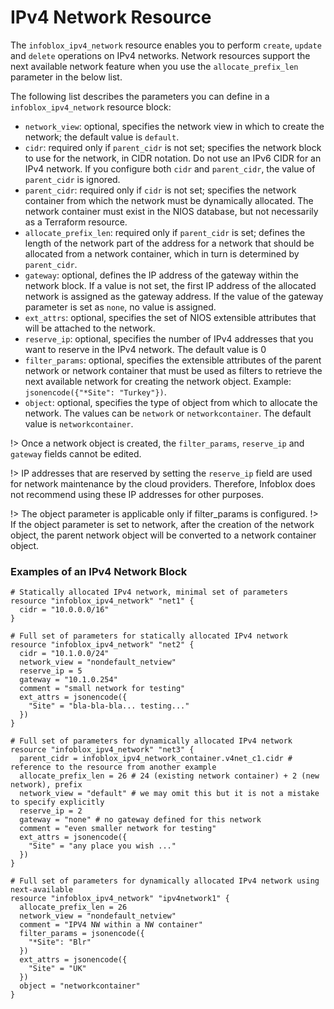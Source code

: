 # IPv4 Network Resource

The `infoblox_ipv4_network` resource enables you to perform `create`, `update` and `delete` operations
on IPv4 networks. Network resources support the next available network feature when you use
the `allocate_prefix_len` parameter in the below list.

The following list describes the parameters you can define in a `infoblox_ipv4_network` resource block:

* `network_view`: optional, specifies the network view in which to create the network; the default value is `default`.
* `cidr`: required only if `parent_cidr` is not set; specifies the network block to use for the network, in CIDR notation. Do not use an IPv6 CIDR for an IPv4 network. If you configure both `cidr` and `parent_cidr`, the value of `parent_cidr` is ignored.
* `parent_cidr`: required only if `cidr` is not set; specifies the network container from which the network must be dynamically allocated. The network container must exist in the NIOS database, but not necessarily as a Terraform resource.
* `allocate_prefix_len`: required only if `parent_cidr` is set; defines the length of the network part of the address for a network that should be allocated from a network container, which in turn is determined by `parent_cidr`.
* `gateway`: optional, defines the IP address of the gateway within the network block. If a value is not set, the first IP address of the allocated network is assigned as the gateway address. If the value of the gateway parameter is set as `none`, no value is assigned.
* `ext_attrs`: optional, specifies the set of NIOS extensible attributes that will be attached to the network.
* `reserve_ip`: optional, specifies the number of IPv4 addresses that you want to reserve in the IPv4 network. The default value is 0
* `filter_params`: optional, specifies the extensible attributes of the parent network or network container that must be used as filters to retrieve the next available network for creating the network object. Example: `jsonencode({"*Site": "Turkey"})`.
* `object`: optional, specifies the type of object from which to allocate the network. The values can be `network` or `networkcontainer`. The default value is `networkcontainer`.

!> Once a network object is created, the `filter_params`, `reserve_ip` and `gateway` fields cannot be edited.

!> IP addresses that are reserved by setting the `reserve_ip` field are used for network maintenance by the cloud providers. Therefore, Infoblox does not recommend using these IP addresses for other purposes.

!> The object parameter is applicable only if filter_params is configured.
!> If the object parameter is set to network, after the creation of the network object, the parent network object will be converted to a network container object.

### Examples of an IPv4 Network Block

```hcl
# Statically allocated IPv4 network, minimal set of parameters
resource "infoblox_ipv4_network" "net1" {
  cidr = "10.0.0.0/16"
}

# Full set of parameters for statically allocated IPv4 network
resource "infoblox_ipv4_network" "net2" {
  cidr = "10.1.0.0/24"
  network_view = "nondefault_netview"
  reserve_ip = 5
  gateway = "10.1.0.254"
  comment = "small network for testing"
  ext_attrs = jsonencode({
    "Site" = "bla-bla-bla... testing..."
  })
}

# Full set of parameters for dynamically allocated IPv4 network
resource "infoblox_ipv4_network" "net3" {
  parent_cidr = infoblox_ipv4_network_container.v4net_c1.cidr # reference to the resource from another example
  allocate_prefix_len = 26 # 24 (existing network container) + 2 (new network), prefix
  network_view = "default" # we may omit this but it is not a mistake to specify explicitly
  reserve_ip = 2
  gateway = "none" # no gateway defined for this network
  comment = "even smaller network for testing"
  ext_attrs = jsonencode({
    "Site" = "any place you wish ..."
  })
}

# Full set of parameters for dynamically allocated IPv4 network using next-available
resource "infoblox_ipv4_network" "ipv4network1" {
  allocate_prefix_len = 26
  network_view = "nondefault_netview"
  comment = "IPV4 NW within a NW container"
  filter_params = jsonencode({
    "*Site": "Blr"
  })
  ext_attrs = jsonencode({
    "Site" = "UK"
  })
  object = "networkcontainer"
}
```
